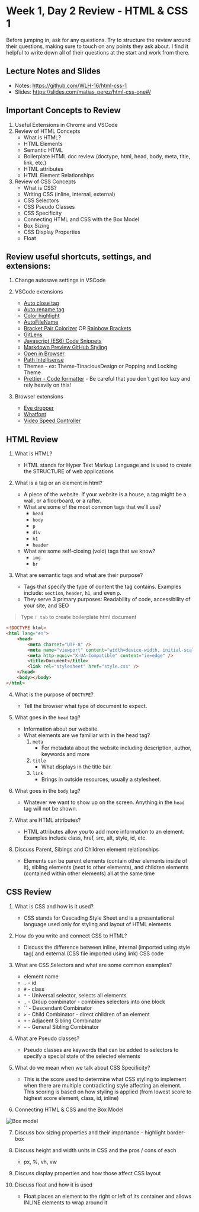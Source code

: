 # Week 1, Day 2 Review - HTML & CSS 1

Before jumping in, ask for any questions. Try to structure the review around their questions, making sure to touch on any points they ask about. I find it helpful to write down all of their questions at the start and work from there.

## Lecture Notes and Slides

- Notes: https://github.com/WLH-16/html-css-1
- Slides: https://slides.com/matias_perez/html-css-one#/

## Important Concepts to Review

1. Useful Extensions in Chrome and VSCode
2. Review of HTML Concepts
   - What is HTML?
   - HTML Elements
   - Semantic HTML
   - Boilerplate HTML doc review (doctype, html, head, body, meta, title, link, etc.)
   - HTML attributes
   - HTML Element Relationships
3. Review of CSS Concepts
   - What is CSS?
   - Writing CSS (inline, internal, external)
   - CSS Selectors
   - CSS Pseudo Classes
   - CSS Specificity
   - Connecting HTML and CSS with the Box Model
   - Box Sizing
   - CSS Display Properties
   - Float

## Review useful shortcuts, settings, and extensions:

1. Change autosave settings in VSCode
2. VSCode extensions

   - [Auto close tag](https://marketplace.visualstudio.com/items?itemName=formulahendry.auto-close-tag)
   - [Auto rename tag](https://marketplace.visualstudio.com/items?itemName=formulahendry.auto-rename-tag)
   - [Color highlight](https://marketplace.visualstudio.com/items?itemName=naumovs.color-highlight)
   - [AutoFileName](https://marketplace.visualstudio.com/items?itemName=JerryHong.autofilename)
   - [Bracket Pair Colorizer](https://marketplace.visualstudio.com/items?itemName=CoenraadS.bracket-pair-colorizer)
     OR [Rainbow Brackets](https://marketplace.visualstudio.com/items?itemName=2gua.rainbow-brackets)
   - [GitLens](https://marketplace.visualstudio.com/items?itemName=eamodio.gitlens)
   - [Javascript (ES6) Code Snippets](https://marketplace.visualstudio.com/items?itemName=xabikos.JavaScriptSnippets)
   - [Markdown Preview GitHub Styling](https://marketplace.visualstudio.com/items?itemName=bierner.markdown-preview-github-styles)
   - [Open in Browser](https://marketplace.visualstudio.com/items?itemName=techer.open-in-browser)
   - [Path Intellisense](https://marketplace.visualstudio.com/items?itemName=christian-kohler.path-intellisense)
   - Themes - ex: Theme-TinaciousDesign or Popping and Locking Theme
   - [Prettier - Code formatter](https://marketplace.visualstudio.com/items?itemName=esbenp.prettier-vscode) - Be careful that you don't get too lazy and rely heavily on this!

3. Browser extensions
   - [Eye dropper](https://chrome.google.com/webstore/detail/eye-dropper/hmdcmlfkchdmnmnmheododdhjedfccka?hl=en)
   - [Whatfont](https://chrome.google.com/webstore/detail/whatfont/jabopobgcpjmedljpbcaablpmlmfcogm?hl=en)
   - [Video Speed Controller](https://chrome.google.com/webstore/detail/video-speed-controller/nffaoalbilbmmfgbnbgppjihopabppdk?hl=en)

## HTML Review

1. What is HTML?

   - HTML stands for Hyper Text Markup Language and is used to create the STRUCTURE of web applications

2. What is a tag or an element in html?
   - A piece of the website. If your website is a house, a tag might be a wall, or a floorboard, or a rafter.
   - What are some of the most common tags that we'll use?
     - `head`
     - `body`
     - `p`
     - `div`
     - `h1`
     - `header`
   - What are some self-closing (void) tags that we know?
     - `img`
     - `br`
3. What are semantic tags and what are their purpose?
   - Tags that specify the type of content the tag contains. Examples include: `section`, `header`, `h1`, and even `p`.
   - They serve 3 primary purposes: Readability of code, accessibility of your site, and SEO

> Type `! tab` to create boilerplate html document

```html
<!DOCTYPE html>
<html lang="en">
	<head>
		<meta charset="UTF-8" />
		<meta name="viewport" content="width=device-width, initial-scale=1.0" />
		<meta http-equiv="X-UA-Compatible" content="ie=edge" />
		<title>Document</title>
		<link rel="stylesheet" href="style.css" />
	</head>
	<body></body>
</html>
```

4. What is the purpose of `DOCTYPE`?

   - Tell the browser what type of document to expect.

5. What goes in the `head` tag?
   - Information about our website.
   - What elements are we familiar with in the head tag?
     1. `meta`
        - For metadata about the website including description, author, keywords and more
     2. `title`
        - What displays in the title bar.
     3. `link`
        - Brings in outside resources, usually a stylesheet.
6. What goes in the `body` tag?

   - Whatever we want to show up on the screen. Anything in the `head` tag will not be shown.

7. What are HTML attributes?

   - HTML attributes allow you to add more information to an element. Examples include class, href, src, alt, style, id, etc.

8. Discuss Parent, Sibings and Children element relationships
   - Elements can be parent elements (contain other elements inside of it), sibling elements (next to other elements), and children elements (contained within other elements) all at the same time

## CSS Review

1. What is CSS and how is it used?

   - CSS stands for Cascading Style Sheet and is a presentational language used only for styling and layout of HTML elements

2. How do you write and connect CSS to HTML?

   - Discuss the difference between inline, internal (imported using style tag) and external (CSS file imported using link) CSS code

3. What are CSS Selectors and what are some common examples?

   - element name
   - `.` - id
   - `#` - class
   - `*` - Universal selector, selects all elements
   - `,` - Group combinator - combines selectors into one block
   - `` - Descendant Combinator
   - `>` - Child Combinator - direct children of an element
   - `+` - Adjacent Sibling Combinator
   - `~` - General Sibling Combinator

4. What are Pseudo classes?

   - Pseudo classes are keywords that can be added to selectors to specify a special state of the selected elements

5. What do we mean when we talk about CSS Specificity?

   - This is the score used to determine what CSS styling to implement when there are multiple contradicting style affecting an element. This scoring is based on how styling is applied (from lowest score to highest score element, class, id, inline)

6. Connecting HTML & CSS and the Box Model

![Box model](https://www.washington.edu/accesscomputing/webd2/student/unit3/images/boxmodel.gif)

7. Discuss box sizing properties and their importance - highlight border-box

8. Discuss height and width units in CSS and the pros / cons of each

   - px, %, vh, vw

9. Discuss display properties and how those affect CSS layout

10. Discuss float and how it is used

    - Float places an element to the right or left of its container and allows INLINE elements to wrap around it
